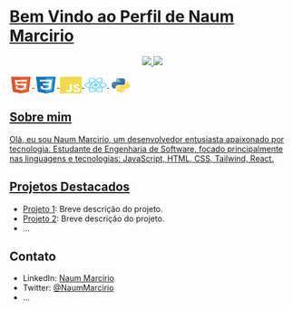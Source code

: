 <h1><a href="https://www.youtube.com/watch?v=dQw4w9WgXcQ">Bem Vindo ao Perfil de Naum Marcirio</a></h1>

<div align="center">
  <a href="https://github.com/NaumMarcirio">
  <img height="180em" src="https://github-readme-stats.vercel.app/api?username=NaumMarcirio&show_icons=false&theme=dark&include_all_commits=true&count_private=false"/>
  <img height="180em" src="https://github-readme-stats.vercel.app/api/top-langs/?username=NaumMarcirio&layout=compact&langs_count=7&theme=dark"/>
</div>
<div style="display: inline_block"><br>
  <img align="center" alt="Naum-Marcirio-HTML" height="30" width="40" src="https://raw.githubusercontent.com/devicons/devicon/master/icons/html5/html5-original.svg">
  <img align="center" alt="Naum-Marcirio-CSS" height="30" width="40" src="https://raw.githubusercontent.com/devicons/devicon/master/icons/css3/css3-original.svg">
  <img align="center" alt="Naum-Marcirio-Js" height="30" width="40" src="https://raw.githubusercontent.com/devicons/devicon/master/icons/javascript/javascript-plain.svg">
  <img align="center" alt="Naum-Marcirio-REACT" height="30" width="40" src="https://raw.githubusercontent.com/devicons/devicon/master/icons/react/react-original.svg">
  <img align="center" alt="Naum-Marcirio-Python" height="30" width="40" src="https://raw.githubusercontent.com/devicons/devicon/master/icons/python/python-original.svg">  
</div>

## Sobre mim

Olá, eu sou Naum Marcirio, um desenvolvedor entusiasta apaixonado por tecnologia. Estudante de Engenharia de Software, focado principalmente nas linguagens e tecnologias: JavaScript, HTML, CSS, Tailwind, React.

## Projetos Destacados

- [Projeto 1](#): Breve descrição do projeto.
- [Projeto 2](#): Breve descrição do projeto.
- ...

## Contato

- LinkedIn: [Naum Marcirio](#)
- Twitter: [@NaumMarcirio](#)
- ...

